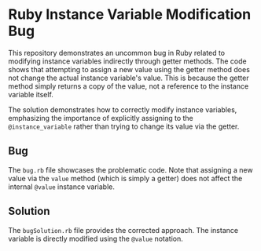 # Ruby Instance Variable Modification Bug

This repository demonstrates an uncommon bug in Ruby related to modifying instance variables indirectly through getter methods.  The code shows that attempting to assign a new value using the getter method does not change the actual instance variable's value. This is because the getter method simply returns a copy of the value, not a reference to the instance variable itself.

The solution demonstrates how to correctly modify instance variables, emphasizing the importance of explicitly assigning to the `@instance_variable` rather than trying to change its value via the getter.

## Bug

The `bug.rb` file showcases the problematic code.  Note that assigning a new value via the `value` method (which is simply a getter) does not affect the internal `@value` instance variable.

## Solution

The `bugSolution.rb` file provides the corrected approach. The instance variable is directly modified using the `@value` notation.
